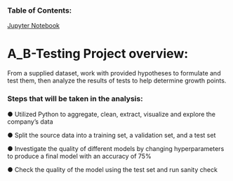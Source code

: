 ### Table of Contents:
[Jupyter Notebook](https://github.com/julyndav/A_B-Testing/blob/main/A_B%20Testing.ipynb)

# A_B-Testing Project overview:
From a supplied dataset, work with provided hypotheses to formulate and test them, then analyze the results of tests to help determine growth points.

### Steps that will be taken in the analysis:
●	Utilized Python to aggregate, clean, extract, visualize and explore the company’s data<p> 
●	Split the source data into a training set, a validation set, and a test set<p>
●	Investigate the quality of different models by changing hyperparameters to produce a final model with an accuracy of 75%<p>
●	Check the quality of the model using the test set and run sanity check
